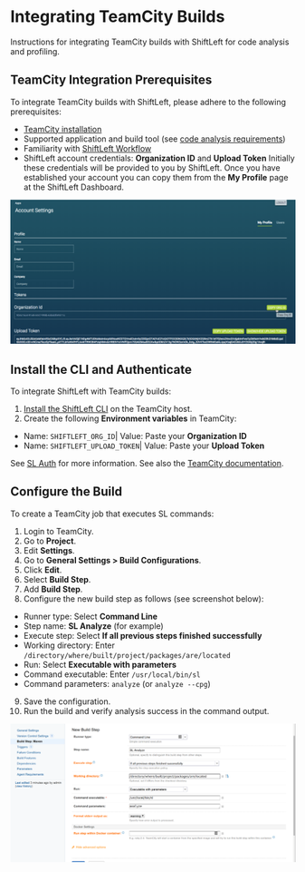 # Integrating TeamCity Builds

Instructions for integrating TeamCity builds with ShiftLeft for code analysis and profiling.

## TeamCity Integration Prerequisites

To integrate TeamCity builds with ShiftLeft, please adhere to the following prerequisites:

- [TeamCity installation](https://www.jetbrains.com/teamcity/download/)
- Supported application and build tool (see [code analysis requirements](../getting-started/shiftleft-requirements.md))
- Familiarity with [ShiftLeft Workflow](../getting-started/getting-started.md) 
- ShiftLeft account credentials: **Organization ID** and **Upload Token**
Initially these credentials will be provided to you by ShiftLeft. Once you have established your account you can copy them from the **My Profile** page at the ShiftLeft Dashboard.

![Get ShiftLeft Account Credentials](copy-org.png)

## Install the CLI and Authenticate

To integrate ShiftLeft with TeamCity builds:

1. [Install the ShiftLeft CLI](../getting-started/using-sl-the-shiftleft-cli.md) on the TeamCity host.
2. Create the following **Environment variables** in TeamCity:
 * Name: `SHIFTLEFT_ORG_ID`| Value: Paste your **Organization ID**
 * Name: `SHIFTLEFT_UPLOAD_TOKEN`| Value: Paste your **Upload Token**

See [SL Auth](../getting-started/authenticating-with-shiftleft.md) for more information. See also the [TeamCity documentation](https://confluence.jetbrains.com/display/TCD65/Configuring+Build+Parameters#ConfiguringBuildParameters-SystemPropertiesandEnvironmentVariables).

## Configure the Build

To create a TeamCity job that executes SL commands:

1. Login to TeamCity.
2. Go to **Project**.
3. Edit **Settings**.
4. Go to **General Settings > Build Configurations**.
5. Click **Edit**.
6. Select **Build Step**.
7. Add **Build Step**.
8. Configure the new build step as follows (see screenshot below):
 - Runner type: Select **Command Line**
 - Step name: **SL Analyze** (for example)
 - Execute step: Select **If all previous steps finished successfully** 
 - Working directory: Enter `/directory/where/built/project/packages/are/located` 
 - Run: Select **Executable with parameters**
 - Command executable: Enter `/usr/local/bin/sl`
 - Command parameters: `analyze` (or `analyze --cpg`)
9. Save the configuration.
10. Run the build and verify analysis success in the command output.

![TeamCity Integration with ShiftLeft](teamcity.png)

